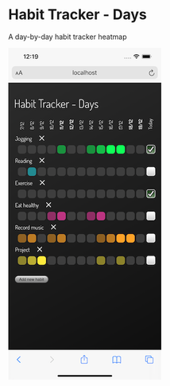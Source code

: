 # Habit Tracker - Days

A day-by-day habit tracker heatmap

![see how much time you're focussing on your hobbies and tasks](/docs/screengrab.png)
